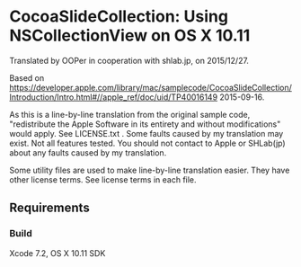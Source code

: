 # CocoaSlideCollection: Using NSCollectionView on OS X 10.11

Translated by OOPer in cooperation with shlab.jp, on 2015/12/27.

Based on
<https://developer.apple.com/library/mac/samplecode/CocoaSlideCollection/Introduction/Intro.html#//apple_ref/doc/uid/TP40016149>
2015-09-16.

As this is a line-by-line translation from the original sample code, "redistribute the Apple Software in its entirety and without modifications" would apply. See LICENSE.txt .
Some faults caused by my translation may exist. Not all features tested.
You should not contact to Apple or SHLab(jp) about any faults caused by my translation.

Some utility files are used to make line-by-line translation easier. They have other license terms.
See license terms in each file.

## Requirements

### Build

Xcode 7.2, OS X 10.11 SDK
